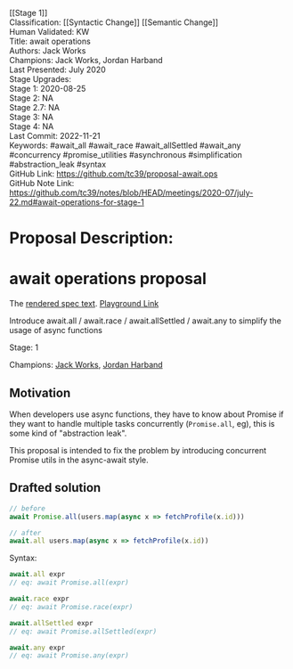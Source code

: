 [[Stage 1]]<br>Classification: [[Syntactic Change]] [[Semantic Change]]<br>Human Validated: KW<br>Title: await operations<br>Authors: Jack Works<br>Champions: Jack Works, Jordan Harband<br>Last Presented: July 2020<br>Stage Upgrades:<br>Stage 1: 2020-08-25  
Stage 2: NA  
Stage 2.7: NA  
Stage 3: NA  
Stage 4: NA<br>Last Commit: 2022-11-21<br>Keywords: #await_all #await_race #await_allSettled #await_any #concurrency #promise_utilities #asynchronous #simplification #abstraction_leak #syntax<br>GitHub Link: https://github.com/tc39/proposal-await.ops <br>GitHub Note Link: https://github.com/tc39/notes/blob/HEAD/meetings/2020-07/july-22.md#await-operations-for-stage-1
# Proposal Description:
# await operations proposal

The [rendered spec text](https://tc39.es/proposal-await.ops/). [Playground Link](https://www.staging-typescript.org/play?ts=4.0.0-pr-39224-4#code/IYZwngdgxgBAZgV2gFwJYHsIwB4AoCUMA3gFAzkzADuwqyAdMADZMwAMZF1tDATsFACmMANoAFXugC2qEIPq9BIdEwBug3AEZ8AXU7ludRiwDKg5MiaCAJqL0BfIA)

Introduce await.all / await.race / await.allSettled / await.any to simplify the usage of async functions

Stage: 1

Champions: [Jack Works](https://github.com/Jack-Works), [Jordan Harband](https://github.com/ljharb)

## Motivation

When developers use async functions, they have to know about Promise if they want to handle multiple tasks concurrently (`Promise.all`, eg), this is some kind of "abstraction leak".

This proposal is intended to fix the problem by introducing concurrent Promise utils in the async-await style.

## Drafted solution

```js
// before
await Promise.all(users.map(async x => fetchProfile(x.id)))

// after
await.all users.map(async x => fetchProfile(x.id))
```

Syntax:

```js
await.all expr
// eq: await Promise.all(expr)

await.race expr
// eq: await Promise.race(expr)

await.allSettled expr
// eq: await Promise.allSettled(expr)

await.any expr
// eq: await Promise.any(expr)
```
<br>
